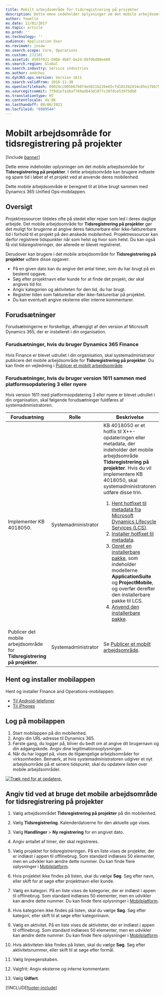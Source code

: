 ```yaml
---
title: Mobilt arbejdsområde for tidsregistrering på projekter
description: Dette emne indeholder oplysninger om det mobile arbejdsområde for tidsregistreringer på projekter. I dette arbejdsområde kan brugere indtaste og spare tid i løbet af et projekt ved at anvende deres mobilenhed.
author: Yowelle
ms.date: 12/01/2017
ms.topic: article
ms.prod: ''
ms.technology: ''
audience: Application User
ms.reviewer: josaw
ms.search.scope: Core, Operations
ms.custom: 272101
ms.assetid: 4505f021-b9bb-4b87-be24-6bf0bd88ee60
ms.search.region: Global
ms.search.industry: Service industries
ms.author: andchoi
ms.dyn365.ops.version: Version 1611
ms.search.validFrom: 2016-11-30
ms.openlocfilehash: 04024cc005b67b8f4e5821b22be65cfd1822b2414c85e1fbb75c3b2ac4339dc4
ms.sourcegitcommit: 7f8d1e7a16af769adb43d1877c28fdce53975db8
ms.translationtype: HT
ms.contentlocale: da-DK
ms.lasthandoff: 08/06/2021
ms.locfileid: "6989544"
---
```

# <a name="project-time-entry-mobile-workspace"></a>Mobilt arbejdsområde for tidsregistrering på projekter

[!include [banner](../includes/banner.md)]

Dette emne indeholder oplysninger om det mobile arbejdsområde for **Tidsregistrering på projekter**. I dette arbejdsområde kan brugere indtaste og spare tid i løbet af et projekt ved at anvende deres mobilenhed.

Dette mobile arbejdsområde er beregnet til at blive brugt sammen med Dynamics 365 Unified Ops-mobilappen. 

## <a name="overview"></a>Oversigt
Projektressourcer tildeles ofte på stedet eller rejser som led i deres daglige arbejde. Det mobile arbejdsområde for **Tidsregistrering på projekter** gør det muligt for brugerne at angive deres fakturerbare eller ikke-fakturerbare tid i forhold til et projekt på den ønskede mobilenhed. Projektressourcer kan derfor registrere tidspunkter når som helst og hvor som helst. Du kan også få vist tidsregistreringer, der allerede er blevet registreret. 

Derudover kan brugere i det mobile arbejdsområde for **Tidsregistrering på projekter** udføre disse opgaver:

-   På en given dato kan du angive det antal timer, som du har brugt på en bestemt opgave.
-   Søg efter projektnavn eller kunde for at finde det projekt, der skal angives tid for.
-   Angiv kategorien og aktiviteten for den tid, du har brugt.
-   Registrer tiden som fakturerbar eller ikke-fakturerbar på projektet.
-   Du kan eventuelt angive eksterne eller interne kommentarer.

## <a name="prerequisites"></a>Forudsætninger
Forudsætningerne er forskellige, afhængigt af den version af Microsoft Dynamics 365, der er installeret i din organisation.

### <a name="prerequisites-if-you-use-dynamics-365-finance"></a>Forudsætninger, hvis du bruger Dynamics 365 Finance
Hvis Finance er blevet udrullet i din organisation, skal systemadministrator publicere det mobile arbejdsområde for **Tidsregistrering på projekter**. Du kan finde en vejledning i [Publicer et mobilt arbejdsområde](/dynamics365/fin-ops-core/dev-itpro/mobile-apps/publish-mobile-workspace).

### <a name="prerequisites-if-you-use-version-1611-with-platform-update-3-or-later"></a>Forudsætninger, hvis du bruger version 1611 sammen med platformsopdatering 3 eller nyere
Hvis version 1611 med platformsopdatering 3 eller nyere er blevet udrullet i din organisation, skal følgende forudsætninger fuldføres af systemadministratoren. 

<table>
<thead>
<tr class="header">
<th>Forudsætning</th>
<th>Rolle</th>
<th>Beskrivelse</th>
</tr>
</thead>
<tbody>
<tr class="odd">

<td>Implementer KB 4018050.</td>
<td>Systemadministrator</td>
<td>KB 4018050 er et hotfix til X++-opdateringen eller metadata, der indeholder det mobile arbejdsområde <strong>Tidsregistrering på projekter</strong>. Hvis du vil implementere KB 4018050, skal systemadministratoren udføre disse trin.
<ol>
<li><a href="/dynamics365/fin-ops-core/dev-itpro/migration-upgrade/download-hotfix-lcs">Hent hotfixet til metadata fra Microsoft Dynamics Lifecycle Services (LCS)</a>.</li>
<li><a href="/dynamics365/fin-ops-core/dev-itpro/migration-upgrade/install-metadata-hotfix-package">Installer hotfixet til metadata</a>.</li>
<li><a href="/dynamics365/fin-ops-core/dev-itpro/deployment/create-apply-deployable-package">Opret en installerbare pakke</a>, som indeholder modellerne <strong>ApplicationSuite</strong> og <strong>ProjectMobile</strong>, og overfør derefter den installerbare pakke til LCS.</li>
<li><a href="/dynamics365/fin-ops-core/dev-itpro/deployment/apply-deployable-package-system">Anvend den installerbare pakke</a>.</li>

</ol></td>
</tr>
<tr class="even">
<td>Publicer det mobile arbejdsområde for <strong>Tidsregistrering på projekter</strong>.</td>
<td>Systemadministrator</td>
<td>Se <a href="/dynamics365/fin-ops-core/dev-itpro/mobile-apps/publish-mobile-workspace">Publicer et mobilt arbejdsområde</a>.</td>
</tr>
</tbody>
</table>

## <a name="download-and-install-the-mobile-app"></a>Hent og installer mobilappen

Hent og installer Finance and Operations-mobilappen:

-   [Til Android-telefoner](https://go.microsoft.com/fwlink/?linkid=850662)
-   [Til iPhones](https://go.microsoft.com/fwlink/?linkid=850663)

## <a name="sign-in-to-the-mobile-app"></a>Log på mobilappen
1.  Start mobilappen på din mobilenhed.
2.  Angiv din URL-adresse til Dynamics 365.
3.  Første gang, du logger på, bliver du bedt om at angive dit brugernavn og din adgangskode. Angiv dine legitimationsoplysninger.
4.  Når du har logget på, vises de tilgængelige arbejdsområder for virksomheden. Bemærk, at hvis systemadministratoren udgiver et nyt arbejdsområde på et senere tidspunkt, skal du opdatere listen over mobile arbejdsområder.

[![Træk ned for at opdatere.](./media/pull-to-refresh-list-of-workspaces-183x300.png)](./media/pull-to-refresh-list-of-workspaces.png)

## <a name="enter-time-by-using-the-project-time-entry-mobile-workspace"></a>Angiv tid ved at bruge det mobile arbejdsområde for tidsregistrering på projekter
1.  Vælg arbejdsområdet **Tidsregistrering på projekter** på din mobilenhed.
2.  Vælg **Tidsregistrering**. Kalenderdatoerne for den aktuelle uge vises.
3.  Vælg **Handlinger** &gt; **Ny registrering** for en angivet dato.
4.  Angiv antallet af timer, der skal registreres.
5.  Vælg projektet for tidsregistreringen. På en liste vises de projekter, der er indlæst i appen til offlinebrug. Som standard indlæses 50 elementer, men en udvikler kan ændre dette nummer. Du kan finde flere oplysninger i [Mobilplatform](/dynamics365/fin-ops-core/dev-itpro/mobile-apps/mobile-app-home-page).
6.  Hvis projektet ikke findes på listen, skal du vælge **Søg**. Søg efter navn, eller skift for at søge efter projektnavn eller kunde.
7.  Vælg en kategori. På en liste vises de kategorier, der er indlæst i appen til offlinebrug. Som standard indlæses 50 elementer, men en udvikler kan ændre dette nummer. Du kan finde flere oplysninger i [Mobilplatform](/dynamics365/fin-ops-core/dev-itpro/mobile-apps/mobile-app-home-page).
8.  Hvis kategorien ikke findes på listen, skal du vælge **Søg**. Søg efter kategori, eller skift til at søge efter kategorinavn.
9.  Vælg en aktivitet. På en liste vises de aktiviteter, der er indlæst i appen til offlinebrug. Som standard indlæses 50 elementer, men en udvikler kan ændre dette nummer. Du kan finde flere oplysninger i [Mobilplatform](/dynamics365/fin-ops-core/dev-itpro/mobile-apps/mobile-app-home-page).
10. Hvis aktiviteten ikke findes på listen, skal du vælge **Søg**. Søg efter aktivitetsnummer, eller skift til at søge efter formål.

11. Vælg linjeegenskaben.
12. Valgfrit: Angiv eksterne og interne kommentarer.
13. Vælg **Udført**.


[!INCLUDE[footer-include](../includes/footer-banner.md)]